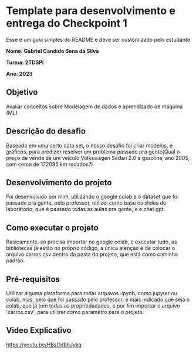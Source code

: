 # Template para desenvolvimento e entrega do Checkpoint 1

Esse é um guia simples do README e deve ser customizado pelo estudante

**Nome: Gabriel Candido Sena da Silva** 

**Turma: 2TDSPI**

**Ano: 2023**

## Objetivo

Avaliar conceitos sobre Modelagem de dados e aprendizado de máquina (ML)

## Descrição do desafio
Baseado em uma certo data set, o nosso desafio foi criar modelos, e gráficos, para predizer resolver um problema passado pra gente(Qual o preço de venda de um veículo Volkswagen Sedan 2.0 a gasolina, ano 2005, com cerca de 172095 km rodados?)

## Desenvolvimento do projeto
Foi desenvolvido por mim, utilizando o google colab e o dataset que foi passado pra gente, pelo professor, utilizei como base os slides de laborátorio, que é passado todas as aulas pra gente, e o chat gpt.

## Como executar o projeto
Basicamente, só precisa importar no google colab, e executar tudo, as bibliotecas já estão no próprio código, a única atenção é de colocar o arquivo carros.csv dentro da pasta do projeto, que está como caminho padrão.
   
## Pré-requisitos
Utilizar alguma plataforma para rodar arquivos .ipynb, como jupyter ou colab, mas, pelo que foi passado pelo professor, é mais indicado que seja o colab, que já tem todas as propriedadades, e por fim importar o arquivo 'carros.csv', para utilizar como paramêtro para o projeto.  

## Video Explicativo
https://youtu.be/HBsOdbhJykg
